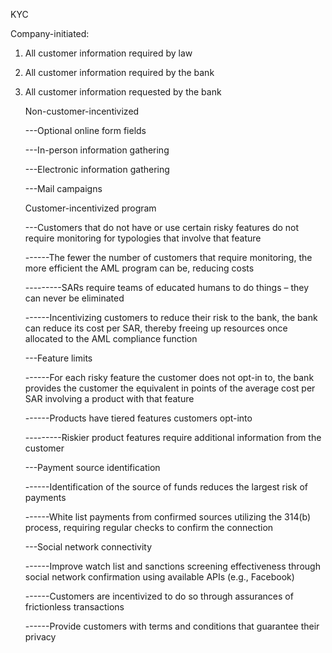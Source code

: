 KYC

Company-initiated:
1. All customer information required by law
2. All customer information required by the bank
3. All customer information requested by the bank

   Non-customer-incentivized
   
   ---Optional online form fields  
   
   ---In-person information gathering  
   
   ---Electronic information gathering  
   
   ---Mail campaigns  
   
   Customer-incentivized program
   
   ---Customers that do not have or use certain risky features do not require monitoring for typologies that involve that feature
   
   ------The fewer the number of customers that require monitoring, the more efficient the AML program can be, reducing costs
   
   ---------SARs require teams of educated humans to do things – they can never be eliminated

   
   ------Incentivizing customers to reduce their risk to the bank, the bank can reduce its cost per SAR, thereby freeing up resources once allocated to the AML compliance function
   
   ---Feature limits

   
   ------For each risky feature the customer does not opt-in to, the bank provides the customer the equivalent in points of the average cost per SAR involving a product with that feature

   
   ------Products have tiered features customers opt-into

   
   ---------Riskier product features require additional information from the customer
   
   ---Payment source identification

   
   ------Identification of the source of funds reduces the largest risk of payments

   
   ------White list payments from confirmed sources utilizing the 314(b) process, requiring regular checks to confirm the connection
   
   ---Social network connectivity

   
   ------Improve watch list and sanctions screening effectiveness through social network confirmation using available APIs (e.g., Facebook)

   
   ------Customers are incentivized to do so through assurances of frictionless transactions

   
   ------Provide customers with terms and conditions that guarantee their privacy
